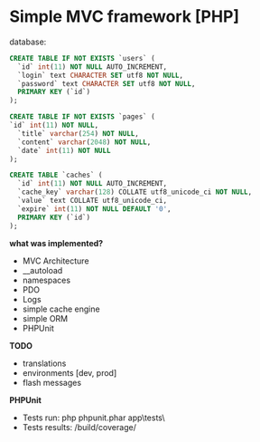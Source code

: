 # Simple MVC framework [PHP]

database:
```sql
CREATE TABLE IF NOT EXISTS `users` (
  `id` int(11) NOT NULL AUTO_INCREMENT,
  `login` text CHARACTER SET utf8 NOT NULL,
  `password` text CHARACTER SET utf8 NOT NULL,
  PRIMARY KEY (`id`)
);

CREATE TABLE IF NOT EXISTS `pages` (
`id` int(11) NOT NULL,
  `title` varchar(254) NOT NULL,
  `content` varchar(2048) NOT NULL,
  `date` int(11) NOT NULL
);

CREATE TABLE `caches` (
  `id` int(11) NOT NULL AUTO_INCREMENT,
  `cache_key` varchar(128) COLLATE utf8_unicode_ci NOT NULL,
  `value` text COLLATE utf8_unicode_ci,
  `expire` int(11) NOT NULL DEFAULT '0',
  PRIMARY KEY (`id`)
);

```


**what was implemented?**
- MVC Architecture
- __autoload
- namespaces
- PDO
- Logs
- simple cache engine
- simple ORM
- PHPUnit

**TODO**
- translations
- environments [dev, prod]
- flash messages


**PHPUnit**
- Tests run: php phpunit.phar app\tests\
- Tests results: /build/coverage/